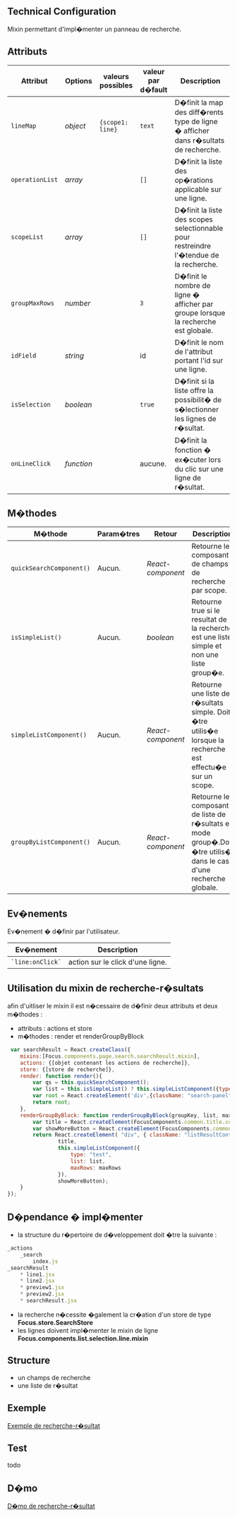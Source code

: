 ## Technical Configuration
Mixin permettant d'impl�menter un panneau de recherche.

## Attributs
<table>
    <thead>
		<tr>
          <th>Attribut</th>
          <th>Options</th>
          <th>valeurs possibles</th>
          <th>valeur par d�fault</th>
          <th>Description</th>
        </tr>
    </thead>
    <tbody>
        <tr>
            <td><code>lineMap</code></td>
            <td><i>object</i></td>
            <td><code>{scope1: line}</code></td>
            <td><code>text</code></td>
            <td>D�finit la map des diff�rents type de ligne � afficher dans r�sultats de recherche.</td>
        </tr>
        <tr>
            <td><code>operationList</code></td>
            <td><i>array</i></td>
            <td></td>
            <td><code>[]</code></td>
            <td>D�finit la liste des op�rations applicable sur une ligne.</td>
        </tr>
        <tr>
            <td><code>scopeList</code></td>
            <td><i>array</i></td>
            <td></td>
            <td><code>[]</code></td>
            <td>D�finit la liste des scopes selectionnable pour restreindre l'�tendue de la recherche.</td>
        </tr>
        <tr>
            <td><code>groupMaxRows</code></td>
            <td><i>number</i></td>
            <td></td>
            <td><code>3</code></td>
            <td>D�finit le nombre de ligne � afficher par groupe lorsque la recherche est globale.</td>
        </tr>
        <tr>
            <td><code>idField</code></td>
            <td><i>string</i></td>
            <td></td>
            <td>id</td>
            <td>D�finit le nom de l'attribut portant l'id sur une ligne.</td>
        </tr>
        <tr>
            <td><code>isSelection</code></td>
            <td><i>boolean</i></td>
            <td></td>
            <td><code>true</code></td>
            <td>D�finit si la liste offre la possibilit� de s�lectionner les lignes de r�sultat.</td>
        </tr>
        <tr>
            <td><code>onLineClick</code></td>
            <td><i>function</i></td>
            <td></td>
            <td>aucune.</td>
            <td>D�finit la fonction � ex�cuter lors du clic sur une ligne de r�sultat.</td>
        </tr>
   </tbody>
</table>

## M�thodes
<table>
    <thead>
        <tr>
            <th>M�thode</th>
            <th>Param�tres</th>
            <th>Retour</th>
            <th>Description</th>
        </tr>
    </thead>
        <tbody>
            <tr>
                <td><code>quickSearchComponent()</code></td>
                <td>Aucun.</td>
                <td><i>React-component</i></td>
                <td>Retourne le composant de champs de recherche par scope.</td>
            </tr>
            <tr>
                <td><code>isSimpleList()</code></td>
                <td>Aucun.</td>
                <td><i>boolean</i></td>
                <td>Retourne true si le resultat de la recherche est une liste simple et non une liste group�e.</td>
            </tr>
            <tr>
                <td><code>simpleListComponent()</code></td>
                <td>Aucun.</td>
                <td><i>React-component</i></td>
                <td>Retourne une liste de r�sultats simple. Doit �tre utilis�e lorsque la recherche est effectu�e sur un scope.</td>
            </tr>
            <tr>
                <td><code>groupByListComponent()</code></td>
                <td>Aucun.</td>
                <td><i>React-component</i></td>
                <td>Retourne le composant de liste de r�sultats en mode group�.Doit �tre utilis� dans le cas d'une recherche globale.</td>
            </tr>
    </tbody>
</table>

## Ev�nements
Ev�nement � d�finir par l'utilisateur.

<table>
	<thead>
		<tr>
          <th>Ev�nement</th>
          <th>Description</th>
      </tr>
    </thead>
    <tbody>
      <tr>
          <td><code>`line:onClick`</code></td>
          <td>action sur le click d'une ligne.</td>
      </tr>
   </tbody>
</table>

## Utilisation du mixin de recherche-r�sultats
afin d'uitliser le mixin il est n�cessaire de d�finir deux attributs et deux m�thodes :
- attributs : actions et store
- m�thodes : render et renderGroupByBlock

```javascript
 var searchResult = React.createClass({
    mixins:[Focus.components.page.search.searchResult.mixin],
    actions: {[objet contenant les actions de recherche]},
    store: {[store de recherche]},
    render: function render(){
        var qs = this.quickSearchComponent();
        var list = this.isSimpleList() ? this.simpleListComponent({type:"test"}) : this.groupByListComponent();
        var root = React.createElement('div',{className: "search-panel"},qs,list);
        return root;
    },
    renderGroupByBlock: function renderGroupByBlock(groupKey, list, maxRows) {
        var title = React.createElement(FocusComponents.common.title.component, { title: groupKey });
        var showMoreButton = React.createElement(FocusComponents.common.button.action.component, { handleOnClick: this.changeGroupByMaxRows(groupKey, 5), label: "Show more" });
        return React.createElement( "div", { className: "listResultContainer panel" },
                title,
                this.simpleListComponent({
                    type: "test",
                    list: list,
                    maxRows: maxRows
                }),
                showMoreButton);
    }
});
```

## D�pendance � impl�menter
- la structure du r�pertoire de d�veloppement doit �tre la suivante :

```javascript
_actions
    _search
        index.js
_searchResult
    * line1.jsx
    * line2.jsx
    * preview1.jsx
    * preview2.jsx
    * searchResult.jsx
```

- la recherche n�cessite �galement la cr�ation d'un store de type **Focus.store.SearchStore**
- les lignes doivent impl�menter le mixin de ligne **Focus.components.list.selection.line.mixin**

## Structure
- un champs de recherche
- une liste de r�sultat

## Exemple
[Exemple de recherche-r�sultat](https://github.com/KleeGroup/focus-components/blob/master/page/search/search-result/example/index.html)
## Test
todo
## D�mo
[D�mo de recherche-r�sultat](http://kleegroup.github.io/focus-components/page/search/search-result/example/)
